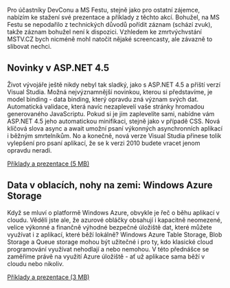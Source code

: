 <!-- dcterms:identifier = aspnetcz#350 -->
<!-- dcterms:title = Prezentace a příklady z DevConu a MS Festu -->
<!-- dcterms:abstract = Pro účastníky DevConu a MS Festu, stejně jako pro ostatní zájemce, nabízím ke stažení své prezentace a příklady z těchto akcí. -->
<!-- np9:categoryId = 6 -->
<!-- x4w:category = Akce a události -->
<!-- np9:authorId = 1 -->
<!-- np9:authorEmail = michal.valasek@altairis.cz -->
<!-- dcterms:creator = Michal Altair Valášek -->
<!-- dcterms:created = 2011-12-01T20:41:28.087+01:00 -->
<!-- dcterms:dateAccepted = 2011-12-01T20:41:29+01:00 -->
<!-- x4w:pictureWidth = 150 -->
<!-- x4w:pictureHeight = 150 -->
<!-- x4w:pictureUrl = /perex-pictures/20111201-prezentace-a-priklady-z-devconu-a-ms-festu.png -->

Pro účastníky DevConu a MS Festu, stejně jako pro ostatní zájemce, nabízím ke stažení své prezentace a příklady z těchto akcí. Bohužel, na MS Festu se nepodařilo z technických důvodů pořídit záznam (schází zvuk), takže záznam bohužel není k dispozici. Vzhledem ke zmrtvýchvstání MSTV.CZ bych nicméně mohl natočit nějaké screencasty, ale závazně to slibovat nechci.

## Novinky v ASP.NET 4.5

Život vývojáře ještě nikdy nebyl tak sladký, jako s ASP.NET 4.5 a příští verzí Visual Studia. Možná nejvýznamnější novinkou, kterou si představíme, je model binding - data binding, který opravdu zná význam svých dat. Automatická validace, která navíc nezaplevelí vaše stránky hromadou generovaného JavaScriptu. Pokud si je jím zaplevelíte sami, nabídne vám ASP.NET 4.5 jeho automatickou minifikaci, stejně jako v případě CSS. Nová klíčová slova async a await umožní psaní výkonných asynchronních aplikací i běžným smrtelníkům. No a konečně, nová verze Visual Studia přinese tolik vylepšení pro psaní aplikací, že se k verzi 2010 budete vracet jenom opravdu neradi.

[Příklady a prezentace (5 MB)](https://www.cdn.altairis.cz/Blog/2011/20111201-vNext.zip)

## Data v oblacích, nohy na zemi: Windows Azure Storage

Když se mluví o platformě Windows Azure, obvykle je řeč o běhu aplikací v cloudu. Věděli jste ale, že azurové obláčky obsahují i kapacitně neomezené, velice výkonné a finančně výhodné bezpečné úložiště dat, které můžete využívat i z aplikací, které běží lokálně? Windows Azure Table Storage, Blob Storage a Queue storage mohou být užitečné i pro ty, kdo klasické cloud programování využívat nehodlají a nebo nemohou. V této přednášce se zaměříme právě na využití Azure úložiště - ať už aplikace sama běží v cloudu nebo nikoliv. 

[Příklady a prezentace (3 MB)](https://www.cdn.altairis.cz/Blog/2011/20111201-AzureStorage.zip)